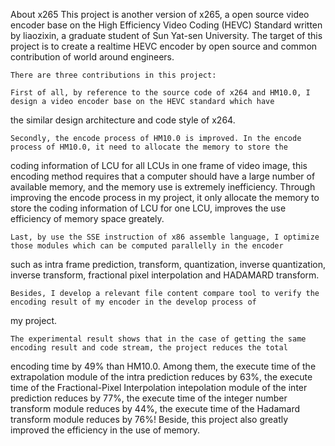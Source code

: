 About x265
	This project is another version of x265, a open source video encoder base on the High Efficiency Video Coding (HEVC) Standard
written by liaozixin, a graduate student of Sun Yat-sen University. The target of this project is to create a realtime HEVC encoder
by open source and common contribution of world around engineers.

    There are three contributions in this project:

    First of all, by reference to the source code of x264 and HM10.0, I design a video encoder base on the HEVC standard which have
the similar design architecture and code style of x264. 

    Secondly, the encode process of HM10.0 is improved. In the encode process of HM10.0, it need to allocate the memory to store the
coding information of LCU for all LCUs in one frame of video image, this encoding method requires that a computer should have a large
number of available memory, and the memory use is extremely inefficiency. Through improving the encode process in my project, it only
allocate the memory to store the coding information of LCU for one LCU, improves the use efficiency of memory space greately. 

    Last, by use the SSE instruction of x86 assemble language, I optimize those modules which can be computed parallelly in the encoder
such as intra frame prediction, transform, quantization, inverse quantization, inverse transform, fractional pixel interpolation and
HADAMARD transform.

    Besides, I develop a relevant file content compare tool to verify the encoding result of my encoder in the develop process of
my project.

    The experimental result shows that in the case of getting the same encoding result and code stream, the project reduces the total
encoding time by 49% than HM10.0. Among them, the execute time of the extrapolation module of the intra prediction reduces by 63%,
the execute time of the Fractional-Pixel Interpolation intepolation module of the inter prediction reduces by 77%, the execute time
of the integer number transform module reduces by 44%, the execute time of the Hadamard transform module reduces by 76%! Beside, this
project also greatly improved the efficiency in the use of memory.
